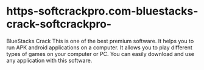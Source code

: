 # https-softcrackpro.com-bluestacks-crack-softcrackpro-
BlueStacks Crack  This is one of the best premium software. It helps you to run APK android applications on a computer. It allows you to play different types of games on your computer or PC. You can easily download and use any application with this software.
